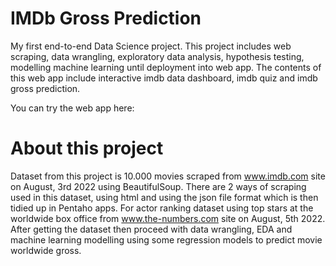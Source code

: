 # IMDb Gross Prediction
My first end-to-end Data Science project. This project includes web scraping, data wrangling, exploratory data analysis, hypothesis testing, modelling machine learning until deployment into web app.
The contents of this web app include interactive imdb data dashboard, imdb quiz and imdb gross prediction.

You can try the web app here: 

# About this project
Dataset from this project is 10.000 movies scraped from www.imdb.com site on August, 3rd 2022 using BeautifulSoup. There are 2 ways of scraping used in this dataset, using html and using the json file format which is then tidied up in Pentaho apps. For actor ranking dataset using top stars at the worldwide box office from www.the-numbers.com site on August, 5th 2022. After getting the dataset then proceed with data wrangling, EDA and machine learning modelling using some regression models to predict movie worldwide gross.
